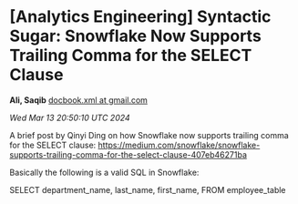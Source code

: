 









[Analytics Engineering] Syntactic Sugar: Snowflake Now Supports Trailing Comma for the SELECT Clause
====================================================================================================


**Ali, Saqib**
[docbook.xml at gmail.com](mailto:wranglers%40analyticsengineering.net?Subject=Re%3A%20%5BWranglers%5D%20Syntactic%20Sugar%3A%20Snowflake%20Now%20Supports%20Trailing%20Comma%0A%20for%20the%20SELECT%20Clause&In-Reply-To=%3CCABDm0O9TJL44_qqc3yTJzh5jUyO4LMUsfXF3Y1j8-opER0N8xQ%40mail.gmail.com%3E "[Wranglers] Syntactic Sugar: Snowflake Now Supports Trailing Comma for the SELECT Clause")   

*Wed Mar 13 20:50:10 UTC 2024*  
  

A brief post by Qinyi Ding on how Snowflake now supports trailing comma for
the SELECT clause:
<https://medium.com/snowflake/snowflake-supports-trailing-comma-for-the-select-clause-407eb46271ba>

Basically the following is a valid SQL in Snowflake:

SELECT department\_name, last\_name, first\_name,
 FROM employee\_table
  
  

